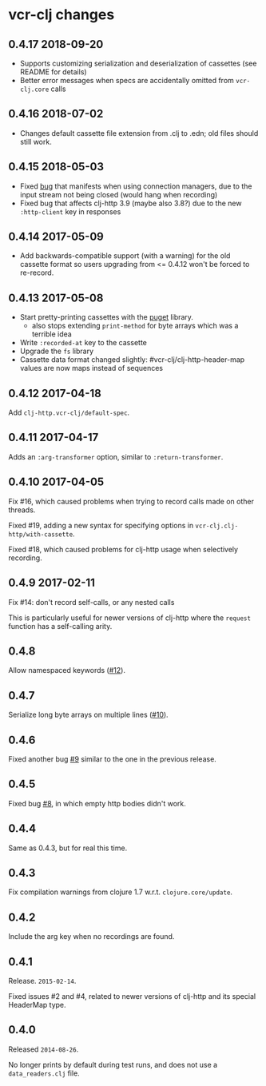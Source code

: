 # vcr-clj changes

## 0.4.17 2018-09-20

- Supports customizing serialization and deserialization of cassettes
  (see README for details)
- Better error messages when specs are accidentally omitted from
  `vcr-clj.core` calls

## 0.4.16 2018-07-02

- Changes default cassette file extension from .clj to .edn; old files
  should still work.

## 0.4.15 2018-05-03

- Fixed [bug](https://github.com/gfredericks/vcr-clj/issues/25) that
  manifests when using connection managers, due to the input stream
  not being closed (would hang when recording)
- Fixed bug that affects clj-http 3.9 (maybe also 3.8?) due to the new
  `:http-client` key in responses

## 0.4.14 2017-05-09

- Add backwards-compatible support (with a warning) for the old
  cassette format so users upgrading from <= 0.4.12 won't be forced to
  re-record.

## 0.4.13 2017-05-08

- Start pretty-printing cassettes with the
  [puget](https://github.com/greglook/puget/) library.
  - also stops extending `print-method` for byte arrays
    which was a terrible idea
- Write `:recorded-at` key to the cassette
- Upgrade the `fs` library
- Cassette data format changed slightly:
  #vcr-clj/clj-http-header-map values are now maps instead
  of sequences

## 0.4.12 2017-04-18

Add `clj-http.vcr-clj/default-spec`.

## 0.4.11 2017-04-17

Adds an `:arg-transformer` option, similar to `:return-transformer`.

## 0.4.10 2017-04-05

Fix #16, which caused problems when trying to record calls made on
other threads.

Fixed #19, adding a new syntax for specifying options in
`vcr-clj.clj-http/with-cassette`.

Fixed #18, which caused problems for clj-http usage when selectively
recording.

## 0.4.9 2017-02-11

Fix #14: don't record self-calls, or any nested calls

This is particularly useful for newer versions of clj-http where the
`request` function has a self-calling arity.

## 0.4.8

Allow namespaced keywords ([#12](https://github.com/gfredericks/vcr-clj/pull/12)).

## 0.4.7

Serialize long byte arrays on multiple lines ([#10](https://github.com/gfredericks/vcr-clj/pull/10)).

## 0.4.6

Fixed another bug [#9](https://github.com/gfredericks/vcr-clj/pull/9)
similar to the one in the previous release.

## 0.4.5

Fixed bug [#8](https://github.com/gfredericks/vcr-clj/pull/8), in which empty http bodies didn't work.

## 0.4.4

Same as 0.4.3, but for real this time.

## 0.4.3

Fix compilation warnings from clojure 1.7 w.r.t. `clojure.core/update`.

## 0.4.2

Include the arg key when no recordings are found.

## 0.4.1

Release. `2015-02-14`.

Fixed issues #2 and #4, related to newer versions of clj-http and its
special HeaderMap type.

## 0.4.0

Released `2014-08-26`.

No longer prints by default during test runs, and does not use a
`data_readers.clj` file.
